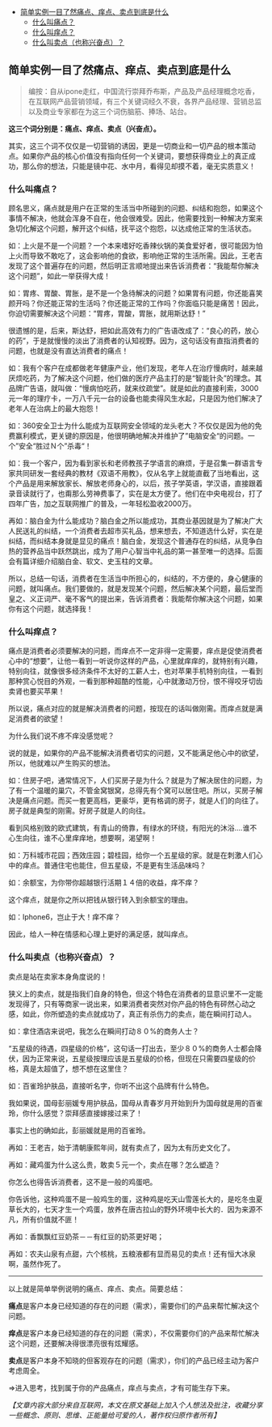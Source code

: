 

- [简单实例一目了然痛点、痒点、卖点到底是什么](#简单实例一目了然痛点痒点卖点到底是什么)
    - [什么叫痛点？](#什么叫痛点)
    - [什么叫痒点？](#什么叫痒点)
    - [什么叫卖点（也称兴奋点）？](#什么叫卖点也称兴奋点)



## 简单实例一目了然痛点、痒点、卖点到底是什么

> 编按：自从ipone走红，中国流行崇拜乔布斯，产品及产品经理概念吃香，在互联网产品营销领域，有三个关键词经久不衰，各界产品经理、营销总监以及商业专家都在为这三个词伤脑筋、捧场、站台。

**这三个词分别是：痛点、痒点、卖点（兴奋点）。**

其实，这三个词不仅仅是一切营销的诱因，更是一切商业和一切产品的根本策动点。如果你产品的核心价值没有指向任何一个关键词，要想获得商业上的真正成功，那么你的想法，只能是镜中花、水中月，看得见却摸不着，毫无实质意义！

### 什么叫痛点？

顾名思义，痛点就是用户在正常的生活当中所碰到的问题、纠结和抱怨，如果这个事情不解决，他就会浑身不自在，他会很难受。因此，他需要找到一种解决方案来急切化解这个问题，解开这个纠结，抚平这个抱怨，以达成他正常的生活状态。

如：上火是不是一个问题？一个本来嗜好吃香辣伙锅的美食爱好者，很可能因为怕上火而导致不敢吃了，这会影响他的食欲，影响他正常的生活所需。因此，王老吉发现了这个普遍存在的问题，然后明正言顺地提出来告诉消费者：“我能帮你解决这个问题”，如此一举获得大成！

如：胃疼、胃酸、胃胀，是不是一个急待解决的问题？如果胃有问题，你还能喜笑颜开吗？你还能正常的生活吗？你还能正常的工作吗？你面临只能是痛苦！因此，你迫切需要解决这个问题：“胃疼，胃酸，胃胀，就用斯达舒！”

很遗憾的是，后来，斯达舒，把如此高效有力的广告语改成了：“良心的药，放心的药”，于是就慢慢的淡出了消费者的认知视野。因为，这句话没有直指消费者的问题，也就是没有直达消费者的痛点！

如：我有个客户在成都做老年健康产业，他们发现，老年人在治疗慢病时，越来越厌烦吃药，为了解决这个问题，他们做的医疗产品主打的是“智能针灸”的理念。其品牌广告语，就叫做：“慢病怕吃药，就来纹疏堂”。就是如此的直接利索，3000元一年的理疗卡，一万八千元一台的设备也能卖得风生水起，只是因为他们解决了老年人在治病上的最大抱怨！

如：360安全卫士为什么能成为互联网安全领域的龙头老大？不仅仅是因为他的免费赢利模式，更关键的原因是，他很明确地解决并维护了”电脑安全“的问题。一个”安全“胜过Ｎ个”杀毒“！

如：我一个客户，因为看到家长和老师教孩子学语言的麻烦，于是召集一群语言专家共同研发一套经典的教材《双语不用教》，仅从名字上就能直截了当地看出，这个产品是用来解放家长、解放老师身心的，以后，孩子学英语，学汉语，直接跟着录音读就行了，也甭那么劳神费事了，实在是太方便了。他们在中央电视台，打了四年广告，加之互联网推广的普及，一年轻松盈收2000万。

再如：脑白金为什么能成功？脑白金之所以能成功，其商业基因就是为了解决广大人民送礼的纠结，一个消费者去超市买礼品，想来想去，不知道选什么好，实在是纠结，而纠结本身就是显见的痛点！脑白金，发现这个普通存在的纠结，从竞争白热的营养品当中跃然跳出，成为了用户心智当中礼品的第一甚至唯一的选择。后面会有篇详细介绍脑白金、软文、史玉柱的文章。

所以，总结一句话，消费者在生活当中所担心的，纠结的，不方便的，身心健康的问题，就叫痛点。我们要做的，就是发现某个问题，然后解决某个问题，最后堂而皇之、义正词严、毫不客气的提出来，告诉消费者：我能帮你解决这个问题，如果你有这个问题，就选择我！

### 什么叫痒点？

痛点是消费者必须要解决的问题，而痒点不一定非得一定需要，痒点是促使消费者心中的“想要”，让他一看到一听说你这样的产品，心里就痒痒的，就特别有兴趣，特别向往，就像很多经济条件不太好的工薪人士，也对苹果手机特别向往，一看到那种赏心悦目的外观，一看到那种超酷的性能，心中就激动万份，恨不得咬牙切齿卖肾也要买苹果！

所以说，痛点对应的就是解决消费者的问题，按现在的话叫做刚需。而痒点就是满足消费者的欲望！

为什么我们说不疼不痒没感觉呢？

说的就是，如果你的产品不能解决消费者切实的问题，又不能满足他心中的欲望，所以，他就难以产生购买的想法。

如：住房子吧，通常情况下，人们买房子是为什么？就是为了解决居住的问题，为了有一个温暖的巢穴，不管金窝银窝，总得先有个窝可以居住吧。所以，买房子解决是痛点问题。而买一套更高档，更豪华，更有格调的房子，就是人们的向往了。房子就是典型的刚需。好房子就是人的向往。


看到风格别致的欧式建筑，有青山的倚靠，有绿水的环绕，有阳光的沐浴....谁不心生向往，谁不心里痒痒地，想要啊，渴望啊！

如：万科城市花园；西效庄园；碧桂园，给你一个五星级的家。就是在刺激人们心中的痒点。普通住宅也能住，但五星级，不是更有生活品味吗？

如：余额宝，为你带你超越银行活期１４倍的收益，痒不痒？

这个痒点，就是你之所以把钱从银行转入到余额宝的理由。

如：Iphone6，岂止于大！痒不痒？

因此，给人一种在情感和心理上更好的满足感，就叫痒点。


### 什么叫卖点（也称兴奋点）？

卖点是站在卖家本身角度说的！

狭义上的卖点，就是指我们自身的特色，但这个特色在消费者的显意识里不一定能发现得了，只有等商家一说出来，如果消费者突然对你产品的特色有砰然心动之感，如此，你所塑造的卖点就成功了，真正有杀伤力的卖点，能在瞬间打动人。

如：拿住酒店来说吧，我怎么在瞬间打动８０%的商务人士？

“五星级的待遇，四星级的价格”，这句话一打出去，至少８０%的商务人士都会降伏，因为正常来说，五星级按理应该是五星级的价格，但现在只需要四星级的价格，真是太超值了，想不想在这里住？

如：百雀玲护肤品，直接听名字，你听不出这个品牌有什么特色。

我如果说，国母彭丽媛专用护肤品，国母从青春岁月开始到升为国母就是用的百雀玲，你什么感觉？崇拜感直接嫁接过来了！

事实上也的确如此，彭丽媛就是用的百雀玲。


再如：王老吉，始于清朝康熙年间，就有卖点了，因为太有历史文化了。

再如：藏鸡蛋为什么这么贵，敢卖５元一个，卖点在哪？怎么塑造？

你怎么也得告诉消费者，这不是一般的鸡蛋吧。

你告诉他，这种鸡蛋不是一般鸡生的蛋，这种鸡是吃天山雪莲长大的，是吃冬虫夏草长大的，七天才生一个鸡蛋，放养在唐古拉山的野外环境中长大的．因为来源不凡，所有价值就不匪！

再如：香飘飘红豆奶茶－－有红豆的奶茶更好喝；


再如：农夫山泉有点甜，六个核桃，五粮液都有显而易见的卖点！还有恒大冰泉啊，虽然作死了。


----

以上就是简单举例说明的痛点、痒点、卖点。简要总结：

**痛点**是客户本身已经知道的存在的问题（需求），需要你们的产品来帮忙解决这个问题。

**痒点**是客户本身已经知道的存在的问题（需求），不仅需要你们的产品来帮忙解决这个问题，还要解决得很漂亮很有炫耀感。

**卖点**是客户本身不知晓的但客观存在的问题（需求），你们的产品已经主动为客户考虑周全。

=>进入思考，找到属于你的产品痛点，痒点与卖点，才有可能生存下来。

*【文章内容大部分来自互联网，本文在原文基础上加入个人想法及批注，收藏分享一些概念、原则、思维、正能量给可爱的人，著作权归原作者所有】*
